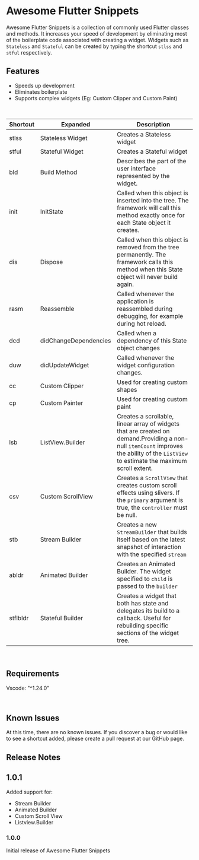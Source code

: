 # Awesome Flutter Snippets 
Awesome Flutter Snippets is a collection of commonly used Flutter classes and methods. It increases your speed of development by eliminating most of the boilerplate code associated with creating a widget. Widgets such as `Stateless` and `Stateful` can be created by typing the shortcut `stlss` and `stful` respectively.
<br>
## Features
- Speeds up development 
- Eliminates boilerplate 
- Supports complex widgets (Eg: Custom Clipper and Custom Paint)
<br>

| Shortcut | Expanded              | Description                                                                                                                                                                             |
| -------- | --------------------- | --------------------------------------------------------------------------------------------------------------------------------------------------------------------------------------- |
| stlss    | Stateless Widget      | Creates a Stateless widget                                                                                                                                                              |
| stful    | Stateful Widget       | Creates a Stateful widget                                                                                                                                                               |
| bld      | Build Method          | Describes the part of the user interface represented by the widget.                                                                                                                     |
| init     | InitState             | Called when this object is inserted into the tree. The framework will call this method exactly once for each State object it creates.                                                   |
| dis      | Dispose               | Called when this object is removed from the tree permanently. The framework calls this method when this State object will never build again.                                            |
| rasm     | Reassemble            | Called whenever the application is reassembled during debugging, for example during hot reload.                                                                                         |
| dcd      | didChangeDependencies | Called when a dependency of this State object changes                                                                                                                                   |
| duw      | didUpdateWidget       | Called whenever the widget configuration changes.                                                                                                                                       |
| cc       | Custom Clipper        | Used for creating custom shapes                                                                                                                                                         |
| cp       | Custom Painter        | Used for creating custom paint                                                                                                                                                          |
| lsb      | ListView.Builder      | Creates a scrollable, linear array of widgets that are created on demand.Providing a non-null `itemCount` improves the ability of the `ListView` to estimate the maximum scroll extent. |
| csv      | Custom ScrollView     | Creates a `ScrollView` that creates custom scroll effects using slivers. If the `primary` argument is true, the `controller` must be null.                                              |
| stb      | Stream Builder        | Creates a new `StreamBuilder` that builds itself based on the latest snapshot of interaction with the specified `stream`                                                                |
| abldr    | Animated Builder      | Creates an Animated Builder. The widget specified to `child` is passed to the `builder`                                                                                                 |
| stflbldr | Stateful Builder      | Creates a widget that both has state and delegates its build to a callback. Useful for rebuilding specific sections of the widget tree.                                                 |
<br>

## Requirements
Vscode: "^1.24.0"

<br>

## Known Issues
At this time, there are no known issues. If you discover a bug or would like to see a shortcut added, please create a pull request at our GitHub page. 

## Release Notes

## 1.0.1 
Added support for: 
-  Stream Builder 
-  Animated Builder 
-  Custom Scroll View 
-  Listview.Builder

### 1.0.0
Initial release of Awesome Flutter Snippets 
